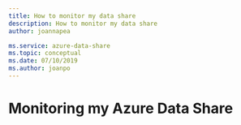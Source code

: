 ```yaml
---
title: How to monitor my data share
description: How to monitor my data share
author: joannapea

ms.service: azure-data-share
ms.topic: conceptual
ms.date: 07/10/2019
ms.author: joanpo
---
```

# Monitoring my Azure Data Share
